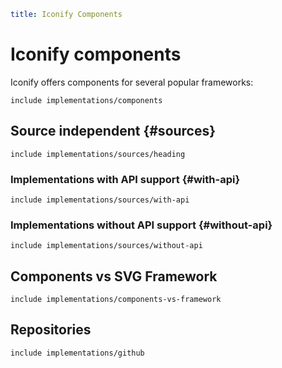 ```yaml
title: Iconify Components
```

# Iconify components

Iconify offers components for several popular frameworks:

`include implementations/components`

## Source independent {#sources}

`include implementations/sources/heading`

### Implementations with API support {#with-api}

`include implementations/sources/with-api`

### Implementations without API support {#without-api}

`include implementations/sources/without-api`

## Components vs SVG Framework

`include implementations/components-vs-framework`

## Repositories

`include implementations/github`
